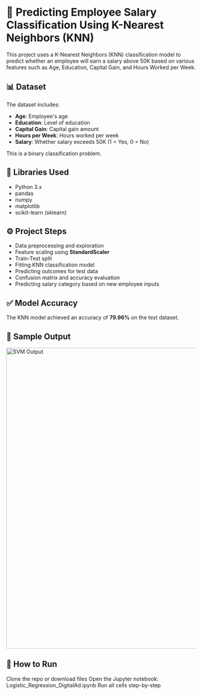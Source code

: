 # 🧠 Predicting Employee Salary Classification Using K-Nearest Neighbors (KNN)

This project uses a K-Nearest Neighbors (KNN) classification model to predict whether an employee will earn a salary above 50K based on various features such as Age, Education, Capital Gain, and Hours Worked per Week.

## 📊 Dataset

The dataset includes:
- **Age**: Employee's age
- **Education**: Level of education
- **Capital Gain**: Capital gain amount
- **Hours per Week**: Hours worked per week
- **Salary**: Whether salary exceeds 50K (1 = Yes, 0 = No)

This is a binary classification problem.

## 🧰 Libraries Used
- Python 3.x
- pandas
- numpy
- matplotlib
- scikit-learn (sklearn)

## ⚙️ Project Steps
- Data preprocessing and exploration  
- Feature scaling using **StandardScaler**
- Train-Test split  
- Fitting KNN classification model  
- Predicting outcomes for test data  
- Confusion matrix and accuracy evaluation  
- Predicting salary category based on new employee inputs  

## ✅ Model Accuracy
The KNN model achieved an accuracy of **79.96%** on the test dataset.

## 📸 Sample Output

<img src="SVM.png" alt="SVM Output" width="800"/>




## 🚀 How to Run
Clone the repo or download files
Open the Jupyter notebook: Logistic_Regression_DigitalAd.ipynb
Run all cells step-by-step
